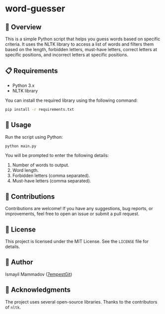# word-guesser

## 🌟 Overview

This is a simple Python script that helps you guess words based on specific criteria. It uses the NLTK library to access a list of words and filters them based on the length, forbidden letters, must-have letters, correct letters at specific positions, and incorrect letters at specific positions.

## 📋 Requirements

- Python 3.x
- NLTK library

You can install the required library using the following command:

```bash
pip install -r requirements.txt
```

## 🚀 Usage

Run the script using Python:

```bash
python main.py
```

You will be prompted to enter the following details:

1. Number of words to output.
2. Word length.
3. Forbidden letters (comma separated).
4. Must-have letters (comma separated).

## 🤝 Contributions

Contributions are welcome! If you have any suggestions, bug reports, or improvements, feel free to open an issue or submit a pull request.

## 📜 License
This project is licensed under the MIT License. See the `LICENSE` file for details.

## 👤 Author
Ismayil Mammadov ([7empestGit](https://github.com/7empestGit))

## 🙏 Acknowledgments
The project uses several open-source libraries. Thanks to the contributors of `nltk`.